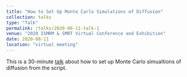 ```yaml
---
title: "How to Set Up Monte Carlo Simulations of Diffusion"
collection: talks
type: "Talk"
permalink: /talks/2020-08-11-talk-1
venue: "2020 ISMRM & SMRT Virtual Conference and Exhibition"
date: 2020-08-11
location: "virtual meeting"
---
```


This is a 30-minute [talk](https://www.ismrm.org/20/program_files/SW04.htm) about how to set up Monte Carlo simualtions of diffusion from the script.
